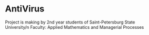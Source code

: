 # AntiVirus
Project is making by 2nd year students of Saint-Petersburg State University/n
Faculty: Applied Mathematics and  Managerial Processes
